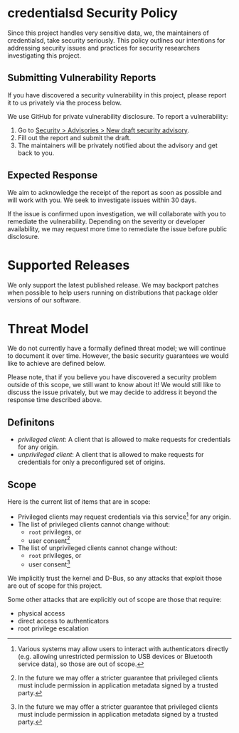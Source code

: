 # credentialsd Security Policy

Since this project handles very sensitive data, we, the maintainers of
credentialsd, take security seriously. This policy outlines our intentions for
addressing security issues and practices for security researchers investigating
this project.

## Submitting Vulnerability Reports

If you have discovered a security vulnerability in this project, please report it
to us privately via the process below.

We use GitHub for private vulnerability disclosure. To report a vulnerability:

1. Go to [Security > Advisories > New draft security advisory][new-advisory].
2. Fill out the report and submit the draft.
3. The maintainers will be privately notified about the advisory and get back to
   you.

[new-advisory]: https://github.com/linux-credentials/credentialsd/security/advisories/new

## Expected Response

We aim to acknowledge the receipt of the report as soon as possible and will
work with you. We seek to investigate issues within 30 days.

If the issue is confirmed upon investigation, we will collaborate with you to
remediate the vulnerability. Depending on the severity or developer
availability, we may request more time to remediate the issue before
public disclosure.

# Supported Releases

We only support the latest published release. We may backport patches when
possible to help users running on distributions that package older versions of
our software.

# Threat Model

We do not currently have a formally defined threat model; we will continue to
document it over time. However, the basic security guarantees we would like to
achieve are defined below.

Please note, that if you believe you have discovered a security problem outside
of this scope, we still want to know about it! We would still like to discuss
the issue privately, but we may decide to address it beyond the response
time described above.

## Definitons

- _privileged client_: A client that is allowed to make requests for credentials
  for any origin.
- _unprivileged client_: A client that is allowed to make requests for
  credentials for only a preconfigured set of origins.

## Scope

Here is the current list of items that are in scope:

- Privileged clients may request credentials via this service[^1] for any origin.
- The list of privileged clients cannot change without:
  - `root` privileges, or
  - user consent[^2]
- The list of unprivileged clients cannot change without:
  - `root` privileges, or
  - user consent[^2]

We implicitly trust the kernel and D-Bus, so any attacks that exploit those are
out of scope for this project.

Some other attacks that are explicitly out of scope are those that require:

- physical access
- direct access to authenticators
- root privilege escalation

[^1]:
    Various systems may allow users to interact with authenticators directly
    (e.g. allowing unrestricted permission to USB devices or Bluetooth service
    data), so those are out of scope.

[^2]:
    In the future we may offer a stricter guarantee that privileged clients
    must include permission in application metadata signed by a trusted party.
